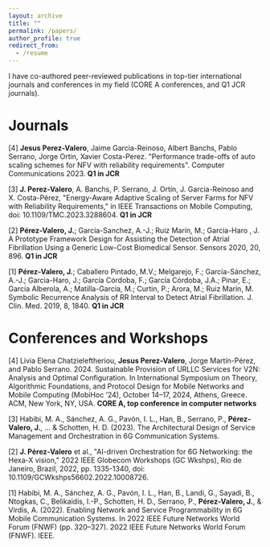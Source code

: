 ```yaml
---
layout: archive
title: ""
permalink: /papers/
author_profile: true
redirect_from:
  - /resume
---
```


I have co-authored peer-reviewed publications in top-tier international journals and conferences in my field (CORE A conferences, and Q1 JCR journals).

Journals  
======

[4] **Jesus Perez-Valero**, Jaime Garcia-Reinoso, Albert Banchs, Pablo Serrano, Jorge Ortin, Xavier Costa-Perez. "Performance trade-offs of auto scaling schemes for NFV with reliability requirements". Computer Communications 2023. **Q1 in JCR**

[3] **J. Perez-Valero**, A. Banchs, P. Serrano, J. Ortín, J. Garcia-Reinoso and X. Costa-Pérez, "Energy-Aware Adaptive Scaling of Server Farms for NFV with Reliability Requirements," in IEEE Transactions on Mobile Computing, doi: 10.1109/TMC.2023.3288604. **Q1 in JCR**

[2] **Pérez-Valero, J.**; Garcia-Sanchez, A.-J.; Ruiz Marín, M.; Garcia-Haro , J. A Prototype Framework Design for Assisting the Detection of Atrial Fibrillation Using a Generic Low-Cost Biomedical Sensor. Sensors 2020, 20, 896. **Q1 in JCR**

[1] **Pérez-Valero, J.**; Caballero Pintado, M.V.; Melgarejo, F.; García-Sánchez, A.-J.; Garcia-Haro, J.; García Córdoba, F.; García Córdoba, J.A.; Pinar, E.; García Alberola, A.; Matilla-García, M.; Curtin, P.; Arora, M.; Ruiz Marín, M. Symbolic Recurrence Analysis of RR Interval to Detect Atrial Fibrillation. J. Clin. Med. 2019, 8, 1840. **Q1 in JCR**


Conferences and Workshops 
======

[4] Livia Elena Chatzieleftheriou, **Jesus Perez-Valero**, Jorge Martín-Pérez, and Pablo Serrano. 2024. Sustainable Provision of URLLC Services for V2N: Analysis and Optimal Configuration. In International Symposium on Theory, Algorithmic Foundations, and Protocol Design for Mobile Networks and Mobile Computing (MobiHoc ’24), October 14–17, 2024, Athens, Greece. ACM, New York, NY, USA. **CORE A, top conference in computer networks** 

[3] Habibi, M. A., Sánchez, A. G., Pavón, I. L., Han, B., Serrano, P., **Pérez-Valero, J.**, ... & Schotten, H. D. (2023). The Architectural Design of Service Management and Orchestration in 6G Communication Systems.

[2] **J. Pérez-Valero** et al., "AI-driven Orchestration for 6G Networking: the Hexa-X vision," 2022 IEEE Globecom Workshops (GC Wkshps), Rio de Janeiro, Brazil, 2022, pp. 1335-1340, doi: 10.1109/GCWkshps56602.2022.10008726.

[1] Habibi, M. A., Sánchez, A. G., Pavón, I. L., Han, B., Landi, G., Sayadi, B., Ntogkas, C., Belikaidis, I.-P., Schotten, H. D., Serrano, P., **Pérez-Valero, J.**, & Virdis, A. (2022). Enabling Network and Service Programmability in 6G Mobile Communication Systems. In 2022 IEEE Future Networks World Forum (FNWF) (pp. 320–327). 2022 IEEE Future Networks World Forum (FNWF). IEEE.





